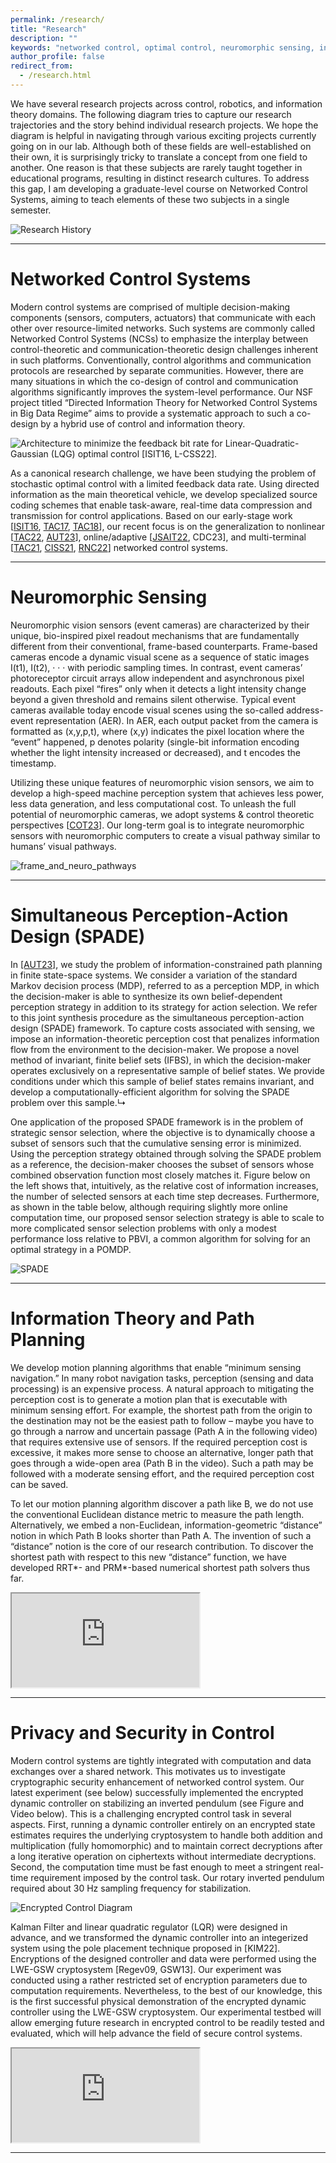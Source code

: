 ```yaml
---
permalink: /research/
title: "Research"
description: ""
keywords: "networked control, optimal control, neuromorphic sensing, information theory, homomorphic encryption, path integral control, deceptive control"
author_profile: false
redirect_from:
  - /research.html
---
```


We have several research projects across control, robotics, and information theory domains. The following diagram tries to capture our research trajectories and the story behind individual research projects. We hope the diagram is helpful in navigating through various exciting projects currently going on in our lab.
Although both of these fields are well-established on their own, it is surprisingly tricky to translate a concept from one field to another. One reason is that these subjects are rarely taught together in educational programs, resulting in distinct research cultures. To address this gap, I am developing a graduate-level course on Networked Control Systems, aiming to teach elements of these two subjects in a single semester.

![Research History](/images/research_history.png)

---

Networked Control Systems
======
Modern control systems are comprised of multiple decision-making components (sensors, computers, actuators) that communicate with each other over resource-limited networks. Such systems are commonly called Networked Control Systems (NCSs) to emphasize the interplay between control-theoretic and communication-theoretic design challenges inherent in such platforms. Conventionally, control algorithms and communication protocols are researched by separate communities. However, there are many situations in which the co-design of control and communication algorithms significantly improves the system-level performance. Our NSF project titled “Directed Information Theory for Networked Control Systems in Big Data Regime” aims to provide a systematic approach to such a co-design by a hybrid use of control and information theory.

![Architecture to minimize the feedback bit rate for Linear-Quadratic-Gaussian (LQG) optimal control [ISIT16, L-CSS22].](/images/ncs-1280x625.png)

As a canonical research challenge, we have been studying the problem of stochastic optimal control with a limited feedback data rate. Using directed information as the main theoretical vehicle, we develop specialized source coding schemes that enable task-aware, real-time data compression and transmission for control applications. Based on our early-stage work [[ISIT16](https://ieeexplore.ieee.org/document/7541729), [TAC17](https://ieeexplore.ieee.org/document/7546898), [TAC18](https://ieeexplore.ieee.org/abstract/document/7935462)], our recent focus is on the generalization to nonlinear [[TAC22](https://www.sciencedirect.com/science/article/abs/pii/S000510982300300X), [AUT23](https://ieeexplore.ieee.org/document/9388883)], online/adaptive [[JSAIT22](https://ieeexplore.ieee.org/document/10002900), CDC23], and multi-terminal [[TAC21](https://ieeexplore.ieee.org/document/9531489), [CISS21](https://ieeexplore.ieee.org/document/9400217), [RNC22](https://onlinelibrary.wiley.com/doi/abs/10.1002/rnc.6076)] networked control systems.

---

Neuromorphic Sensing
======
Neuromorphic vision sensors (event cameras) are characterized by their unique, bio-inspired pixel readout mechanisms that are fundamentally different from their conventional, frame-based counterparts. Frame-based cameras encode a dynamic visual scene as a sequence of static images I(t1), I(t2), · · · with periodic sampling times. In contrast, event cameras’ photoreceptor circuit arrays allow independent and asynchronous pixel readouts. Each pixel “fires” only when it detects a light intensity change beyond a given threshold and remains silent otherwise. Typical event cameras available today encode visual scenes using the so-called address-event representation (AER). In AER, each output packet from the camera is formatted as (x,y,p,t), where (x,y) indicates the pixel location where the “event” happened, p denotes polarity (single-bit information encoding whether the light intensity increased or decreased), and t encodes the timestamp.

Utilizing these unique features of neuromorphic vision sensors, we aim to develop a high-speed machine perception system that achieves less power, less data generation, and less computational cost. To unleash the full potential of neuromorphic cameras, we adopt systems & control theoretic perspectives [[COT23](https://arxiv.org/abs/2309.06504)]. Our long-term goal is to integrate neuromorphic sensors with neuromorphic computers to create a visual pathway similar to humans’ visual pathways.

![frame_and_neuro_pathways](/images/frame_and_neuro_pathways-1280x628.png)

---

Simultaneous Perception-Action Design (SPADE)
======

In [[AUT23]](https://www.sciencedirect.com/science/article/abs/pii/S000510982300300X), we study the problem of information-constrained path planning in finite state-space systems. We consider a variation of the standard Markov decision process (MDP), referred to as a perception MDP, in which the decision-maker is able to synthesize its own belief-dependent perception strategy in addition to its strategy for action selection. We refer to this joint synthesis procedure as the simultaneous perception-action design (SPADE) framework. To capture costs associated with sensing, we impose an information-theoretic perception cost that penalizes information flow from the environment to the decision-maker. We propose a novel method of invariant, finite belief sets (IFBS), in which the decision-maker operates exclusively on a representative sample of belief states. We provide conditions under which this sample of belief states remains invariant, and develop a computationally-efficient algorithm for solving the SPADE problem over this sample.↳

One application of the proposed SPADE framework is in the problem of strategic sensor selection, where the objective is to dynamically choose a subset of sensors such that the cumulative sensing error is minimized. Using the perception strategy obtained through solving the SPADE problem as a reference, the decision-maker chooses the subset of sensors whose combined observation function most closely matches it. Figure below on the left shows that, intuitively, as the relative cost of information increases, the number of selected sensors at each time step decreases. Furthermore, as shown in the table below, although requiring slightly more online computation time, our proposed sensor selection strategy is able to scale to more complicated sensor selection problems with only a modest performance loss relative to PBVI, a common algorithm for solving for an optimal strategy in a POMDP.


![SPADE](/images/Screen-Shot-2023-10-02-at-7.42.40-PM-4-1280x743.png)

---

Information Theory and Path Planning
======

We develop motion planning algorithms that enable “minimum sensing navigation.” In many robot navigation tasks, perception (sensing and data processing) is an expensive process. A natural approach to mitigating the perception cost is to generate a motion plan that is executable with minimum sensing effort. For example, the shortest path from the origin to the destination may not be the easiest path to follow – maybe you have to go through a narrow and uncertain passage (Path A in the following video) that requires extensive use of sensors. If the required perception cost is excessive, it makes more sense to choose an alternative, longer path that goes through a wide-open area (Path B in the video). Such a path may be followed with a moderate sensing effort, and the required perception cost can be saved.

To let our motion planning algorithm discover a path like B, we do not use the conventional Euclidean distance metric to measure the path length. Alternatively, we embed a non-Euclidean, information-geometric “distance” notion in which Path B looks shorter than Path A. The invention of such a “distance” notion is the core of our research contribution. To discover the shortest path with respect to this new “distance” function, we have developed RRT*- and PRM*-based numerical shortest path solvers thus far.

<iframe src="https://www.youtube.com/embed/5MHLmFykZ9I"></iframe>

---

Privacy and Security in Control
======

Modern control systems are tightly integrated with computation and data exchanges over a shared network. This motivates us to investigate cryptographic security enhancement of networked control system. Our latest experiment (see below) successfully implemented the encrypted dynamic controller on stabilizing an inverted pendulum (see Figure and Video below). This is a challenging encrypted control task in several aspects. First, running a dynamic controller entirely on an encrypted state estimates requires the underlying cryptosystem to handle both addition and multiplication (fully homomorphic) and to maintain correct decryptions after a long iterative operation on ciphertexts without intermediate decryptions. Second, the computation time must be fast enough to meet a stringent real-time requirement imposed by the control task. Our rotary inverted pendulum required about 30 Hz sampling frequency for stabilization.

![Encrypted Control Diagram](/images/enc_dyn_control_figure_web.png)

Kalman Filter and linear quadratic regulator (LQR) were designed in advance, and we transformed the dynamic controller into an integerized system using the pole placement technique proposed in [KIM22]. Encryptions of the designed controller and data were performed using the LWE-GSW cryptosystem [Regev09, GSW13]. Our experiment was conducted using a rather restricted set of encryption parameters due to computation requirements. Nevertheless, to the best of our knowledge, this is the first successful physical demonstration of the encrypted dynamic controller using the LWE-GSW cryptosystem. Our experimental testbed will allow emerging future research in encrypted control to be readily tested and evaluated, which will help advance the field of secure control systems.

<iframe src="https://www.youtube.com/embed/UROEGujwwx8"></iframe>

---
